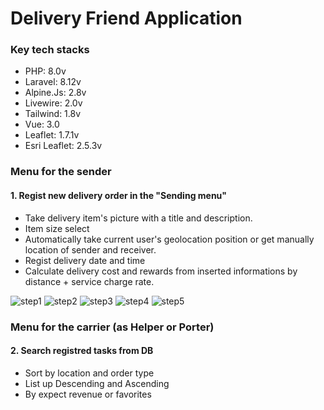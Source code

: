 # Delivery Friend Application

### Key tech stacks
 - PHP: 8.0v
 - Laravel: 8.12v
 - Alpine.Js: 2.8v
 - Livewire: 2.0v
 - Tailwind: 1.8v
 - Vue: 3.0
 - Leaflet: 1.7.1v
 - Esri Leaflet: 2.5.3v



### Menu for the sender

#### 1. Regist new delivery order in the "Sending menu"
 - Take delivery item's picture with a title and description.
 - Item size select
 - Automatically take current user's geolocation position or get manually location of sender and receiver.
 - Regist delivery date and time
 - Calculate delivery cost and rewards from inserted informations by distance + service charge rate. 

![step1](./ForReadme/step1_sample.png)
![step2](./ForReadme/step2_sample.png)
![step3](./ForReadme/step3_sample.png)
![step4](./ForReadme/step4_sample.png)
![step5](./ForReadme/step5_sample.png)


### Menu for the carrier (as Helper or Porter)

#### 2. Search registred tasks from DB
 - Sort by location and order type
 - List up Descending and Ascending
 - By expect revenue or favorites
